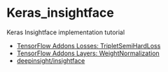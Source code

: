 # Keras_insightface
Keras Insightface implementation tutorial

- [TensorFlow Addons Losses: TripletSemiHardLoss](https://www.tensorflow.org/addons/tutorials/losses_triplet)
- [TensorFlow Addons Layers: WeightNormalization](https://www.tensorflow.org/addons/tutorials/layers_weightnormalization)
- [deepinsight/insightface](https://github.com/deepinsight/insightface)
